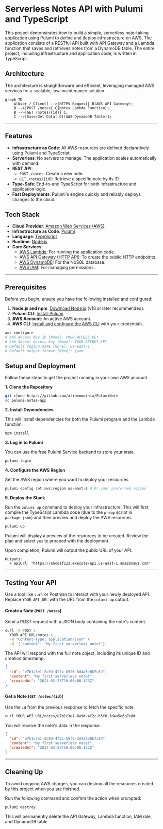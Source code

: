 # Serverless Notes API with Pulumi and TypeScript

This project demonstrates how to build a simple, serverless note-taking application using Pulumi to define and deploy infrastructure on AWS. The application consists of a RESTful API built with API Gateway and a Lambda function that saves and retrieves notes from a DynamoDB table. The entire project, including infrastructure and application code, is written in TypeScript.

## Architecture

The architecture is straightforward and efficient, leveraging managed AWS services for a scalable, low-maintenance solution.

```mermaid
graph TD
    A[User / Client] -->|HTTPS Request| B(AWS API Gateway);
    B -->|POST /notes| C{Notes Lambda Function};
    B -->|GET /notes/{id}| C;
    C -->|Save/Get Data| D[(AWS DynamoDB Table)];
```

---

## Features

- **Infrastructure as Code**: All AWS resources are defined declaratively using Pulumi and TypeScript.
- **Serverless**: No servers to manage. The application scales automatically with demand.
- **REST API**:
  - `POST /notes`: Create a new note.
  - `GET /notes/{id}`: Retrieve a specific note by its ID.
- **Type-Safe**: End-to-end TypeScript for both infrastructure and application logic.
- **Fast Deployments**: Pulumi's engine quickly and reliably deploys changes to the cloud.

## Tech Stack

- **Cloud Provider**: [Amazon Web Services (AWS)](https://aws.amazon.com/)
- **Infrastructure as Code**: [Pulumi](https://www.pulumi.com/)
- **Language**: [TypeScript](https://www.typescriptlang.org/)
- **Runtime**: [Node.js](https://nodejs.org/)
- **Core Services**:
  - [AWS Lambda](https://aws.amazon.com/lambda/): For running the application code.
  - [AWS API Gateway (HTTP API)](https://aws.amazon.com/api-gateway/): To create the public HTTP endpoints.
  - [AWS DynamoDB](https://aws.amazon.com/dynamodb/): For the NoSQL database.
  - [AWS IAM](https://aws.amazon.com/iam/): For managing permissions.

---

## Prerequisites

Before you begin, ensure you have the following installed and configured:

1.  **Node.js and npm**: [Download Node.js](https://nodejs.org/en/download/) (v18 or later recommended).
2.  **Pulumi CLI**: [Install Pulumi](https://www.pulumi.com/docs/install/).
3.  **AWS Account**: An active AWS account.
4.  **AWS CLI**: [Install and configure the AWS CLI](https://docs.aws.amazon.com/cli/latest/userguide/cli-chap-configure.html) with your credentials.

```bash
aws configure
# AWS Access Key ID [None]: YOUR_ACCESS_KEY
# AWS Secret Access Key [None]: YOUR_SECRET_KEY
# Default region name [None]: us-east-1
# Default output format [None]: json
```

## Setup and Deployment

Follow these steps to get the project running in your own AWS account.

**1. Clone the Repository**

```bash
git clone https://github.com/alihemmatnia/PulumiNote
cd pulumi-notes-app
```

**2. Install Dependencies**

This will install dependencies for both the Pulumi program and the Lambda function.

```bash
npm install
```

**3. Log in to Pulumi**

You can use the free Pulumi Service backend to store your state.

```bash
pulumi login
```

**4. Configure the AWS Region**

Set the AWS region where you want to deploy your resources.

```bash
pulumi config set aws:region us-east-2 # Or your preferred region
```

**5. Deploy the Stack**

Run the `pulumi up` command to deploy your infrastructure. This will first compile the TypeScript Lambda code (due to the `preup` script in `package.json`) and then preview and deploy the AWS resources.

```bash
pulumi up
```

Pulumi will display a preview of the resources to be created. Review the plan and select `yes` to proceed with the deployment.

Upon completion, Pulumi will output the public URL of your API.

```
Outputs:
  + apiUrl: "https://abcdef123.execute-api.us-east-1.amazonaws.com"
```

---

## Testing Your API

Use a tool like `curl` or Postman to interact with your newly deployed API. Replace `YOUR_API_URL` with the URL from the `pulumi up` output.

#### Create a Note (`POST /notes`)

Send a POST request with a JSON body containing the note's content.

```bash
curl -X POST \
  YOUR_API_URL/notes \
  -H "Content-Type: application/json" \
  -d '{"content": "My first serverless note!"}'
```

The API will respond with the full note object, including its unique ID and creation timestamp.

```json
{
  "id": "e7b1c3e1-8a9d-4f2c-b5f6-3d4a5e6b7c8d",
  "content": "My first serverless note!",
  "createdAt": "2024-02-23T10:00:00.123Z"
}
```

#### Get a Note (`GET /notes/{id}`)

Use the `id` from the previous response to fetch the specific note.

```bash
curl YOUR_API_URL/notes/e7b1c3e1-8a9d-4f2c-b5f6-3d4a5e6b7c8d
```

You will receive the note's data in the response.

```json
{
  "id": "e7b1c3e1-8a9d-4f2c-b5f6-3d4a5e6b7c8d",
  "content": "My first serverless note!",
  "createdAt": "2024-02-23T10:00:00.123Z"
}
```

---

## Cleaning Up

To avoid ongoing AWS charges, you can destroy all the resources created by this project when you are finished.

Run the following command and confirm the action when prompted:

```bash
pulumi destroy
```

This will permanently delete the API Gateway, Lambda function, IAM role, and DynamoDB table.
